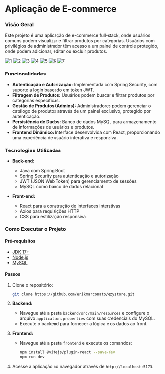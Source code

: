 
# Aplicação de E-commerce

### Visão Geral

Este projeto é uma aplicação de e-commerce full-stack, onde usuários comuns podem visualizar e filtrar produtos por categorias. Usuários com privilégios de administrador têm acesso a um painel de controle protegido, onde podem adicionar, editar ou excluir produtos.

![1](https://github.com/user-attachments/assets/142af6f1-7f7c-41c2-a5c2-c5df0a9ca18f)
![2](https://github.com/user-attachments/assets/03d6f12f-957b-4cde-ad0a-6b413815a357)
![3](https://github.com/user-attachments/assets/f7e96ffe-fbd7-4f38-8510-83ac8dbf37f7)
![4](https://github.com/user-attachments/assets/11369f5e-4be6-45da-add2-1fed03df0500)
![5](https://github.com/user-attachments/assets/8f15d1a0-b5d8-4b78-8581-2f6e2005a828)
![6](https://github.com/user-attachments/assets/0d73cb39-2750-40f4-a2f1-1c7bc7e9465f)
![7](https://github.com/user-attachments/assets/41b706b7-a664-4752-9105-4fbab81101d5)


### Funcionalidades

- **Autenticação e Autorização:** Implementada com Spring Security, com suporte a login baseado em token JWT.
- **Filtragem de Produtos:** Usuários podem buscar e filtrar produtos por categorias específicas.
- **Gestão de Produtos (Admins):** Administradores podem gerenciar o catálogo de produtos através de um painel exclusivo, protegido por autenticação.
- **Persistência de Dados:** Banco de dados MySQL para armazenamento de informações de usuários e produtos.
- **Frontend Dinâmico:** Interface desenvolvida com React, proporcionando uma experiência de usuário interativa e responsiva.

### Tecnologias Utilizadas

- **Back-end:** 
  - Java com Spring Boot
  - Spring Security para autenticação e autorização
  - JWT (JSON Web Token) para gerenciamento de sessões
  - MySQL como banco de dados relacional

- **Front-end:** 
  - React para a construção de interfaces interativas
  - Axios para requisições HTTP
  - CSS para estilização responsiva

### Como Executar o Projeto

#### Pré-requisitos

- [JDK 17+](https://www.oracle.com/java/technologies/javase-jdk17-downloads.html) 
- [Node.js](https://nodejs.org/)
- [MySQL](https://www.mysql.com/)

#### Passos

1. Clone o repositório:

   ```bash
   git clone https://github.com/erikmarconato/ezystore.git
   ```

2. **Backend:**

   - Navegue até a pasta `backend/src/main/resources` e configure o arquivo `application.properties` com suas credenciais do MySQL.
   - Execute o backend para fornecer a lógica e os dados ao front.

3. **Frontend:**

   - Navegue até a pasta `frontend` e execute os comandos:
     ```bash
     npm install @vitejs/plugin-react --save-dev
     npm run dev
     ```

4. Acesse a aplicação no navegador através de `http://localhost:5173`.

